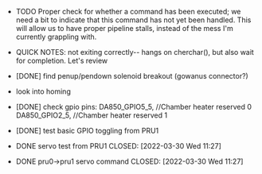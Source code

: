 
* TODO Proper check for whether a command has been executed; we need a bit to indicate that this
  command has not yet been handled. This will allow us to have proper pipeline stalls, instead
  of the mess I'm currently grappling with.

* QUICK NOTES: not exiting correctly-- hangs on cherchar(), but also wait
  for completion. Let's review

* [DONE] find penup/pendown solenoid breakout (gowanus connector?)
* look into homing
* [DONE] check gpio pins:
	DA850_GPIO5_5,	//Chamber heater reserved 0
	DA850_GPIO2_5,	//Chamber heater reserved 1
* [DONE] test basic GPIO toggling from PRU1
* DONE servo test from PRU1
  CLOSED: [2022-03-30 Wed 11:27]
* DONE pru0->pru1 servo command
  CLOSED: [2022-03-30 Wed 11:27]


